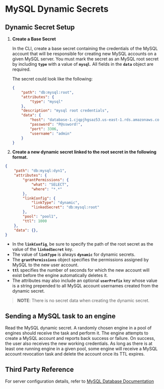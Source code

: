 [title]: # (MySQL Dynamic Secrets)
[tags]: # (DevOps Secrets Vault,DSV,)
[priority]: # (6410)

# MySQL Dynamic Secrets

## Dynamic Secret Setup

1. **Create a Base Secret**

    In the CLI, create a base secret containing the credentials of the MySQL account that will be responsible for creating new MySQL accounts on a given MySQL server. You must mark the secret as an MySQL root secret by including **`type`** with a value of **`mysql`**. All fields in the **`data`** object are required.

    The secret could look like the following:

    ```json
    {
        "path": "db:mysql:root",
        "attributes": {
            "type": "mysql"
        },
        "description": "mysql root credentials",
        "data": {
            "host": "database-1.cjqpjhgsaz53.us-east-1.rds.amazonaws.com",
            "password": "P@ssword!",
            "port": 3306,
            "username": "admin"
        }
    }
    ```

1. **Create a new dynamic secret linked to the root secret in the following format.**
```json
{
    "path": "db:mysql:dyn1",
    "attributes": {
        "grantPermissions": {
            "what": "SELECT",
            "where": "*.*"
        },
        "linkConfig": {
            "linkType": "dynamic",
            "linkedSecret": "db:mysql:root"
        },
        "pool": "pool1",
        "ttl": 1000
    },
    "data": {},
}
```
 * In the **`linkConfig`**, be sure to specify the path of the root secret as the value of the **`linkedSecret`** key.
* The value of **`linkType`** is always **`dynamic`** for dynamic secrets.
* The **`grantPermissions`** object specifies the permissions assigned by MySQL to the new user account.
* **`ttl`** specifies the number of seconds for which the new account will exist before the engine automatically deletes it.
* The attributes may also include an optional **`userPrefix`** key whose value is a string prepended to all MySQL account usernames created from the dynamic secret.

>**NOTE**: There is no secret data when creating the dynamic secret.

## Sending a MySQL task to an engine

Read the MySQL dynamic secret. A randomly chosen engine in a pool of engines should receive the task and perform it.
The engine attempts to create a MySQL account and reports back success or failure. On success, the user also receives
the new working credentials. As long as there is at least one running engine in a given pool, some engine will receive a
MySQL account revocation task and delete the account once its TTL expires.

## Third Party Reference

For server configuration details, refer to [MySQL Database Documentation](https://dev.mysql.com/doc/)